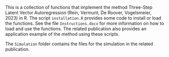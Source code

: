 This is a collection of functions that implement the method Three-Step Latent Vector Autoregression (Rein, Vermunt, De Roover, Vogelsmeier, 2023) in R. The script `installation.R` provides some code to install or load the functions. See the file `Instructions.docx` for more information on how to load and use the functions. The related publication also provides an application example of the method using these scripts.

The `Simulation` folder contains the files for the simulation in the related publication.